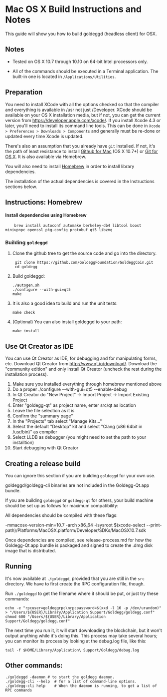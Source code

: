 Mac OS X Build Instructions and Notes
====================================
This guide will show you how to build goldeggd (headless client) for OSX.

Notes
-----

* Tested on OS X 10.7 through 10.10 on 64-bit Intel processors only.

* All of the commands should be executed in a Terminal application. The
built-in one is located in `/Applications/Utilities`.

Preparation
-----------

You need to install XCode with all the options checked so that the compiler
and everything is available in /usr not just /Developer. XCode should be
available on your OS X installation media, but if not, you can get the
current version from https://developer.apple.com/xcode/. If you install
Xcode 4.3 or later, you'll need to install its command line tools. This can
be done in `Xcode > Preferences > Downloads > Components` and generally must
be re-done or updated every time Xcode is updated.

There's also an assumption that you already have `git` installed. If
not, it's the path of least resistance to install [Github for Mac](https://mac.github.com/)
(OS X 10.7+) or
[Git for OS X](https://code.google.com/p/git-osx-installer/). It is also
available via Homebrew.

You will also need to install [Homebrew](http://brew.sh) in order to install library
dependencies.

The installation of the actual dependencies is covered in the Instructions
sections below.

Instructions: Homebrew
----------------------

#### Install dependencies using Homebrew

        brew install autoconf automake berkeley-db4 libtool boost miniupnpc openssl pkg-config protobuf qt5 libzmq

### Building `goldeggd`

1. Clone the github tree to get the source code and go into the directory.

        git clone https://github.com/GoldeggFoundation/GoldeggCoin.git
        cd goldegg

2.  Build goldeggd:

        ./autogen.sh
        ./configure --with-gui=qt5
        make

3.  It is also a good idea to build and run the unit tests:

        make check

4.  (Optional) You can also install goldeggd to your path:

        make install

Use Qt Creator as IDE
------------------------
You can use Qt Creator as IDE, for debugging and for manipulating forms, etc.
Download Qt Creator from http://www.qt.io/download/. Download the "community edition" and only install Qt Creator (uncheck the rest during the installation process).

1. Make sure you installed everything through homebrew mentioned above
2. Do a proper ./configure --with-gui=qt5 --enable-debug
3. In Qt Creator do "New Project" -> Import Project -> Import Existing Project
4. Enter "goldegg-qt" as project name, enter src/qt as location
5. Leave the file selection as it is
6. Confirm the "summary page"
7. In the "Projects" tab select "Manage Kits..."
8. Select the default "Desktop" kit and select "Clang (x86 64bit in /usr/bin)" as compiler
9. Select LLDB as debugger (you might need to set the path to your installtion)
10. Start debugging with Qt Creator

Creating a release build
------------------------
You can ignore this section if you are building `goldeggd` for your own use.

goldeggd/goldegg-cli binaries are not included in the Goldegg-Qt.app bundle.

If you are building `goldeggd` or `goldegg-qt` for others, your build machine should be set up
as follows for maximum compatibility:

All dependencies should be compiled with these flags:

 -mmacosx-version-min=10.7
 -arch x86_64
 -isysroot $(xcode-select --print-path)/Platforms/MacOSX.platform/Developer/SDKs/MacOSX10.7.sdk

Once dependencies are compiled, see release-process.md for how the Goldegg-Qt.app
bundle is packaged and signed to create the .dmg disk image that is distributed.

Running
-------

It's now available at `./goldeggd`, provided that you are still in the `src`
directory. We have to first create the RPC configuration file, though.

Run `./goldeggd` to get the filename where it should be put, or just try these
commands:

    echo -e "rpcuser=goldeggrpc\nrpcpassword=$(xxd -l 16 -p /dev/urandom)" > "/Users/${USER}/Library/Application Support/Goldegg/goldegg.conf"
    chmod 600 "/Users/${USER}/Library/Application Support/Goldegg/goldegg.conf"

The next time you run it, it will start downloading the blockchain, but it won't
output anything while it's doing this. This process may take several hours;
you can monitor its process by looking at the debug.log file, like this:

    tail -f $HOME/Library/Application\ Support/Goldegg/debug.log

Other commands:
-------

    ./goldeggd -daemon # to start the goldegg daemon.
    ./goldegg-cli --help  # for a list of command-line options.
    ./goldegg-cli help    # When the daemon is running, to get a list of RPC commands
